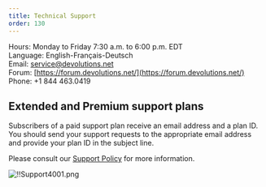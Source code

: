 ```yaml
---
title: Technical Support
order: 130
---
```


Hours: Monday to Friday 7:30 a.m. to 6:00 p.m. EDT  
Language: English-Français-Deutsch  
Email: [service@devolutions.net](mailto:service@devolutions.net)  
Forum: [https://forum.devolutions.net/](https://forum.devolutions.net/)  
Phone: +1 844 463.0419  

## Extended and Premium support plans 

Subscribers of a paid support plan receive an email address and a plan ID. You should send your support requests to the appropriate email address and provide your plan ID in the subject line.  

Please consult our [Support Policy](https://devolutions.net/legal/software-license-agreements) for more information.  

![!!Support4001.png](/img/en/cloud/Support4001.png) 

